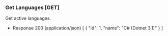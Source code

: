 ### Get Languages [GET]
Get active languages.

+ Response 200 (application/json)
[
    {
        "id": 1,
        "name": "C# (Dotnet 3.1)"
    }
]
